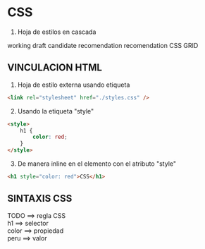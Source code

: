 # CSS

1. Hoja de estilos en cascada

working draft
candidate recomendation
recomendation
CSS GRID

## VINCULACION HTML

1. Hoja de estilo externa usando etiqueta <link></link>

```html
<link rel="stylesheet" href="./styles.css" />
```

2. Usando la etiqueta "style"

```html
<style>
    h1 {
        color: red;
    }
</style>
```

3. De manera inline en el elemento con el atributo "style"

```html
<h1 style="color: red">CSS</h1>
```


## SINTAXIS CSS

 TODO    ==> regla CSS  
 h1      ==> selector  
 color   ==> propiedad  
 peru    ==> valor  